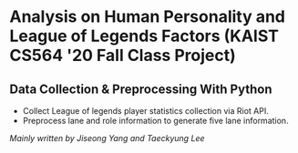 # Analysis on Human Personality and League of Legends Factors (KAIST CS564 '20 Fall Class Project)

## Data Collection & Preprocessing With Python

- Collect League of legends player statistics collection via Riot API.
- Preprocess lane and role information to generate five lane information.

*Mainly written by Jiseong Yang and Taeckyung Lee*
